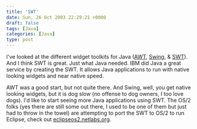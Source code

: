 ```yaml
---
title: 'SWT'
date: Sun, 26 Oct 2003 22:29:21 +0000
draft: false
tags: [Java]
categories: [Java]
type: post
---
```


I've looked at the different widget toolkits for Java ([AWT](http://java.sun.com/products/jdk/awt/), [Swing](http://java.sun.com/products/jfc/index.html), & [SWT](http://www.eclipse.org/articles/Article-SWT-Design-1/SWT-Design-1.html)). And I think SWT is great. Just what Java needed. IBM did Java a great service by creating the SWT. It allows Java applications to run with native looking widgets and near native speed.

AWT was a good start, but not quite there. And Swing, well, you get native looking widgets, but it is dog slow (no offense to dog owners, I too love dogs). I'd like to start seeing more Java applications using SWT. The OS/2 folks (yes there are still some out there, I used to be one of them but just had to throw in the towel) are attempting to port the SWT to OS/2 to run Eclipse, check out [eclipseos2.netlabs.org](http://eclipseos2.netlabs.org/).